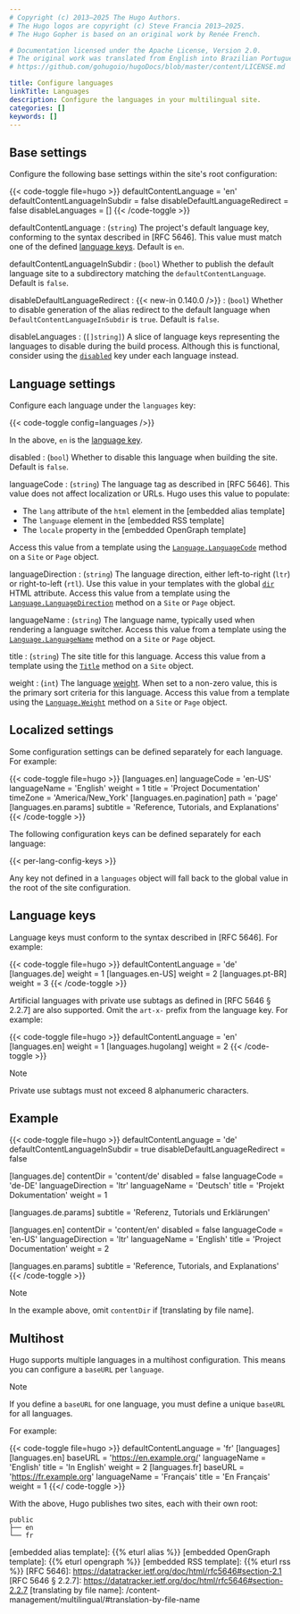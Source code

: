```yaml
---
# Copyright (c) 2013–2025 The Hugo Authors.
# The Hugo logos are copyright (c) Steve Francia 2013–2025.
# The Hugo Gopher is based on an original work by Renée French.

# Documentation licensed under the Apache License, Version 2.0.
# The original work was translated from English into Brazilian Portuguese.
# https://github.com/gohugoio/hugoDocs/blob/master/content/LICENSE.md

title: Configure languages
linkTitle: Languages
description: Configure the languages in your multilingual site.
categories: []
keywords: []
---
```


## Base settings

Configure the following base settings within the site's root configuration:

{{< code-toggle file=hugo >}}
defaultContentLanguage = 'en'
defaultContentLanguageInSubdir = false
disableDefaultLanguageRedirect = false
disableLanguages = []
{{< /code-toggle >}}

defaultContentLanguage
: (`string`) The project's default language key, conforming to the syntax described in [RFC 5646]. This value must match one of the defined [language keys](#language-keys). Default is `en`.

defaultContentLanguageInSubdir
: (`bool`) Whether to publish the default language site to a subdirectory matching the `defaultContentLanguage`. Default is `false`.

disableDefaultLanguageRedirect
: {{< new-in 0.140.0 />}}
: (`bool`) Whether to disable generation of the alias redirect to the default language when `DefaultContentLanguageInSubdir` is `true`. Default is `false`.

disableLanguages
: (`[]string]`) A slice of language keys representing the languages to disable during the build process. Although this is functional, consider using the [`disabled`](#disabled) key under each language instead.

## Language settings

Configure each language under the `languages` key:

{{< code-toggle config=languages />}}

In the above, `en` is the [language key](#language-keys).

disabled
: (`bool`) Whether to disable this language when building the site. Default is `false`.

languageCode
: (`string`) The language tag as described in [RFC 5646]. This value does not affect localization or URLs. Hugo uses this value to populate:

  - The `lang` attribute of the `html` element in the [embedded alias template]
  - The `language` element in the [embedded RSS template]
  - The `locale` property in the [embedded OpenGraph template]

  Access this value from a template using the [`Language.LanguageCode`] method on a `Site` or `Page` object.

languageDirection
: (`string`) The language direction, either left-to-right (`ltr`) or right-to-left (`rtl`). Use this value in your templates with the global [`dir`] HTML attribute. Access this value from a template using the [`Language.LanguageDirection`] method on a `Site` or `Page` object.

languageName
: (`string`) The language name, typically used when rendering a language switcher. Access this value from a template using the [`Language.LanguageName`] method on a `Site` or `Page` object.

title
: (`string`) The site title for this language. Access this value from a template using the [`Title`] method on a `Site` object.

weight
: (`int`) The language [weight](g). When set to a non-zero value, this is the primary sort criteria for this language. Access this value from a template using the [`Language.Weight`] method on a `Site` or `Page` object.

## Localized settings

Some configuration settings can be defined separately for each language. For example:

{{< code-toggle file=hugo >}}
[languages.en]
languageCode = 'en-US'
languageName = 'English'
weight = 1
title = 'Project Documentation'
timeZone = 'America/New_York'
[languages.en.pagination]
path = 'page'
[languages.en.params]
subtitle = 'Reference, Tutorials, and Explanations'
{{< /code-toggle >}}

The following configuration keys can be defined separately for each language:

{{< per-lang-config-keys >}}

Any key not defined in a `languages` object will fall back to the global value in the root of the site configuration.

## Language keys

Language keys must conform to the syntax described in [RFC 5646]. For example:

{{< code-toggle file=hugo >}}
defaultContentLanguage = 'de'
[languages.de]
  weight = 1
[languages.en-US]
  weight = 2
[languages.pt-BR]
  weight = 3
{{< /code-toggle >}}

Artificial languages with private use subtags as defined in [RFC 5646 § 2.2.7] are also supported. Omit the `art-x-` prefix from the language key. For example:

{{< code-toggle file=hugo >}}
defaultContentLanguage = 'en'
[languages.en]
weight = 1
[languages.hugolang]
weight = 2
{{< /code-toggle >}}

> [!note]
> Private use subtags must not exceed 8 alphanumeric characters.

## Example

{{< code-toggle file=hugo >}}
defaultContentLanguage = 'de'
defaultContentLanguageInSubdir = true
disableDefaultLanguageRedirect = false

[languages.de]
contentDir = 'content/de'
disabled = false
languageCode = 'de-DE'
languageDirection = 'ltr'
languageName = 'Deutsch'
title = 'Projekt Dokumentation'
weight = 1

[languages.de.params]
subtitle = 'Referenz, Tutorials und Erklärungen'

[languages.en]
contentDir = 'content/en'
disabled = false
languageCode = 'en-US'
languageDirection = 'ltr'
languageName = 'English'
title = 'Project Documentation'
weight = 2

[languages.en.params]
subtitle = 'Reference, Tutorials, and Explanations'
{{< /code-toggle >}}

> [!note]
> In the example above, omit `contentDir` if [translating by file name].

## Multihost

Hugo supports multiple languages in a multihost configuration. This means you can configure a `baseURL` per `language`.

> [!note]
> If you define a `baseURL` for one language, you must define a unique `baseURL` for all languages.

For example:

{{< code-toggle file=hugo >}}
defaultContentLanguage = 'fr'
[languages]
  [languages.en]
    baseURL = 'https://en.example.org/'
    languageName = 'English'
    title = 'In English'
    weight = 2
  [languages.fr]
    baseURL = 'https://fr.example.org'
    languageName = 'Français'
    title = 'En Français'
    weight = 1
{{</ code-toggle >}}

With the above, Hugo publishes two sites, each with their own root:

```text
public
├── en
└── fr
```

[`dir`]: https://developer.mozilla.org/en-US/docs/Web/HTML/Global_attributes/dir
[`Language.LanguageCode`]: /methods/site/language/#languagecode
[`Language.LanguageDirection`]: /methods/site/language/#languagedirection
[`Language.LanguageName`]: /methods/site/language/#languagename
[`Language.Weight`]: /methods/site/language/#weight
[`Title`]: /methods/site/title/
[embedded alias template]: {{% eturl alias %}}
[embedded OpenGraph template]: {{% eturl opengraph %}}
[embedded RSS template]: {{% eturl rss %}}
[RFC 5646]: https://datatracker.ietf.org/doc/html/rfc5646#section-2.1
[RFC 5646 § 2.2.7]: https://datatracker.ietf.org/doc/html/rfc5646#section-2.2.7
[translating by file name]: /content-management/multilingual/#translation-by-file-name
